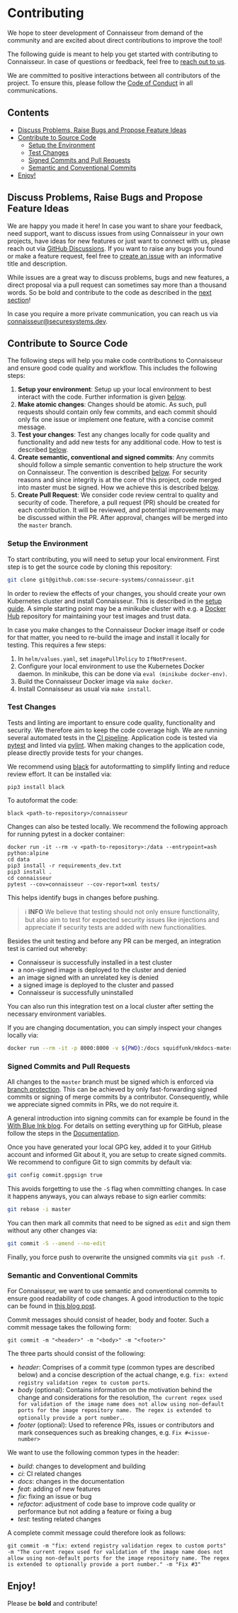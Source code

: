 # Contributing
We hope to steer development of Connaisseur from demand of the community and are excited about direct contributions to improve the tool!

The following guide is meant to help you get started with contributing to Connaisseur. In case of questions or feedback, feel free to [reach out to us](https://github.com/sse-secure-systems/connaisseur/discussions).

We are committed to positive interactions between all contributors of the project. To ensure this, please follow the [Code of Conduct](CODE_OF_CONDUCT.md) in all communications.

## Contents
- [Discuss Problems, Raise Bugs and Propose Feature Ideas](#discuss-problems-raise-bugs-and-propose-feature-ideas)
- [Contribute to Source Code](#contribute-to-source-code)
  * [Setup the Environment](#setup-the-environment)
  * [Test Changes](#test-changes)
  * [Signed Commits and Pull Requests](#signed-commits-and-pull-requests)
  * [Semantic and Conventional Commits](#semantic-and-conventional-commits)
- [Enjoy!](#enjoy)

## Discuss Problems, Raise Bugs and Propose Feature Ideas
We are happy you made it here! In case you want to share your feedback, need support, want to discuss issues from using Connaisseur in your own projects, have ideas for new features or just want to connect with us, please reach out via [GitHub Discussions](https://github.com/sse-secure-systems/connaisseur/discussions). If you want to raise any bugs you found or make a feature request, feel free to [create an issue](https://github.com/sse-secure-systems/connaisseur/issues/new) with an informative title and description.

While issues are a great way to discuss problems, bugs and new features, a direct proposal via a pull request can sometimes say more than a thousand words. So be bold and contribute to the code as described in the [next section](#contribute-to-source-code)!

In case you require a more private communication, you can reach us via [connaisseur@securesystems.dev](mailto:connaisseur@securesystems.dev).

## Contribute to Source Code
The following steps will help you make code contributions to Connaisseur and ensure good code quality and workflow. This includes the following steps:
1. **Setup your environment**: Setup up your local environment to best interact with the code. Further information is given [below](#setup-the-environment).
2. **Make atomic changes**: Changes should be atomic. As such, pull requests should contain only few commits, and each commit should only fix one issue or implement one feature, with a concise commit message.
3. **Test your changes**: Test any changes locally for code quality and functionality and add new tests for any additional code. How to test is described [below](#test-changes).
4. **Create semantic, conventional and signed commits**: Any commits should follow a simple semantic convention to help structure the work on Connaisseur. The convention is described [below](#semantic-and-conventional-commits). For security reasons and since integrity is at the core of this project, code merged into master must be signed. How we achieve this is described [below](#signed-commits-and-pull-requests).
5. **Create Pull Request**: We consider code review central to quality and security of code. Therefore, a pull request (PR) should be created for each contribution. It will be reviewed, and potential improvements may be discussed within the PR. After approval, changes will be merged into the `master` branch.

### Setup the Environment
To start contributing, you will need to setup your local environment. First step is to get the source code by cloning this repository:
```bash
git clone git@github.com:sse-secure-systems/connaisseur.git
```
In order to review the effects of your changes, you should create your own Kubernetes cluster and install Connaisseur. This is described in the [setup guide](setup/README.md). A simple starting point may be a minikube cluster with e.g. a [Docker Hub](https://hub.docker.com/) repository for maintaining your test images and trust data.

In case you make changes to the Connaisseur Docker image itself or code for that matter, you need to re-build the image and install it locally for testing. This requires a few steps:

1. In `helm/values.yaml`, set `imagePullPolicy` to `IfNotPresent`.
2. Configure your local environment to use the Kubernetes Docker daemon. In minikube, this can be done via `eval (minikube docker-env)`.
3. Build the Connaisseur Docker image via `make docker`.
4. Install Connaisseur as usual via `make install`.

### Test Changes
Tests and linting are important to ensure code quality, functionality and security. We therefore aim to keep the code coverage high. We are running several automated tests in the [CI pipeline](https://github.com/sse-secure-systems/connaisseur/blob/master/.github/workflows/cicd.yaml). Application code is tested via [pytest](https://docs.pytest.org/) and linted via [pylint](https://pylint.org/). When making changes to the application code, please directly provide tests for your changes.

We recommend using [black](https://pypi.org/project/black/) for autoformatting to simplify linting and reduce review effort. It can be installed via:
```
pip3 install black
```
To autoformat the code:
```
black <path-to-repository>/connaisseur
```

Changes can also be tested locally. We recommend the following approach for running pytest in a docker container:
```
docker run -it --rm -v <path-to-repository>:/data --entrypoint=ash python:alpine
cd data
pip3 install -r requirements_dev.txt
pip3 install .
cd connaisseur
pytest --cov=connaisseur --cov-report=xml tests/
```
This helps identify bugs in changes before pushing.

> :information_source: **INFO** We believe that testing should not only ensure functionality, but also aim to test for expected security issues like injections and appreciate if security tests are added with new functionalities.

Besides the unit testing and before any PR can be merged, an integration test is carried out whereby:
- Connaisseur is successfully installed in a test cluster
- a non-signed image is deployed to the cluster and denied
- an image signed with an unrelated key is denied
- a signed image is deployed to the cluster and passed
- Connaisseur is successfully uninstalled

You can also run this integration test on a local cluster after setting the necessary environment variables.

If you are changing documentation, you can simply inspect your changes locally via:

```bash
docker run --rm -it -p 8000:8000 -v ${PWD}:/docs squidfunk/mkdocs-material
```


### Signed Commits and Pull Requests
All changes to the `master` branch must be signed which is enforced via [branch protection](https://docs.github.com/en/free-pro-team@latest/github/administering-a-repository/about-required-commit-signing). This can be achieved by only fast-forwarding signed commits or signing of merge commits by a contributor. Consequently, while we appreciate signed commits in PRs, we do not require it.

A general introduction into signing commits can for example be found in the [With Blue Ink blog](https://withblue.ink/2020/05/17/how-and-why-to-sign-git-commits.html). For details on setting everything up for GitHub, please follow the steps in the [Documentation](https://docs.github.com/en/github/authenticating-to-github/managing-commit-signature-verification).

Once you have generated your local GPG key, added it to your GitHub account and informed Git about it, you are setup to create signed commits. We recommend to configure Git to sign commits by default via:
```bash
git config commit.gpgsign true
```
This avoids forgetting to use the `-S` flag when committing changes. In case it happens anyways, you can always rebase to sign earlier commits:
```bash
git rebase -i master
```
You can then mark all commits that need to be signed as `edit` and sign them without any other changes via:
```bash
git commit -S --amend --no-edit
```
Finally, you force push to overwrite the unsigned commits via `git push -f`.

### Semantic and Conventional Commits
For Connaisseur, we want to use semantic and conventional commits to ensure good readability of code changes. A good introduction to the topic can be found in [this blog post](https://nitayneeman.com/posts/understanding-semantic-commit-messages-using-git-and-angular/).

Commit messages should consist of header, body and footer. Such a commit message takes the following form:
```
git commit -m "<header>" -m "<body>" -m "<footer>"
```
The three parts should consist of the following:
- _header_: Comprises of a commit type (common types are described below) and a concise description of the actual change, e.g. `fix: extend registry validation regex to custom ports`.
- _body_ (optional): Contains information on the motivation behind the change and considerations for the resolution, `The current regex used for validation of the image name does not allow using non-default ports for the image repository name. The regex is extended to optionally provide a port number.`.
- _footer_ (optional): Used to reference PRs, issues or contributors and mark consequences such as breaking changes, e.g. `Fix #<issue-number>`

We want to use the following common types in the header:
- _build_: changes to development and building
- _ci_: CI related changes
- _docs_: changes in the documentation
- _feat_: adding of new features
- _fix_: fixing an issue or bug
- _refactor_: adjustment of code base to improve code quality or performance but not adding a feature or fixing a bug
- _test_: testing related changes

A complete commit message could therefore look as follows:
```
git commit -m "fix: extend registry validation regex to custom ports" -m "The current regex used for validation of the image name does not allow using non-default ports for the image repository name. The regex is extended to optionally provide a port number." -m "Fix #3"
```

## Enjoy!
Please be __bold__ and contribute!

